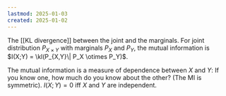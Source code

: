 ```yaml
---
lastmod: 2025-01-03
created: 2025-01-02
---
```


The [[KL divergence]] between the joint and the marginals. For joint distribution $P_{X\times Y}$ with marginals $P_X$ and $P_Y$, the mutual information is $I(X;Y) = \kl(P_{X,Y}\| P_X \otimes P_Y)$. 

The mutual information is a measure of dependence between $X$ and $Y$: If you know one, how much do you know about the other? (The MI is symmetric). $I(X;Y) = 0$ iff $X$ and $Y$ are independent. 